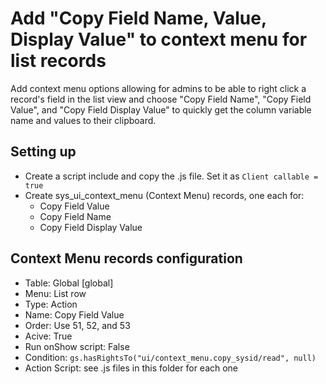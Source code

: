 # Add "Copy Field Name, Value, Display Value" to context menu for list records

Add context menu options allowing for admins to be able to right click a record's field in the list view and choose "Copy Field Name", "Copy Field Value", and "Copy Field Display Value" to quickly get the column variable name and values to their clipboard.

## Setting up

- Create a script include and copy the .js file. Set it as `Client callable = true`
- Create sys_ui_context_menu (Context Menu) records, one each for:
    - Copy Field Value
    - Copy Field Name
    - Copy Field Display Value

## Context Menu records configuration

- Table: Global [global]
- Menu: List row
- Type: Action
- Name: Copy Field Value
- Order: Use 51, 52, and 53
- Acive: True
- Run onShow script: False
- Condition: `gs.hasRightsTo("ui/context_menu.copy_sysid/read", null)`
- Action Script: see .js files in this folder for each one
